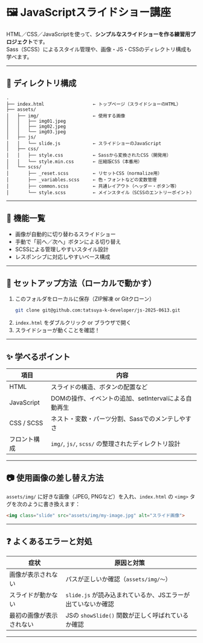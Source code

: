 
# 🖼️ JavaScriptスライドショー講座

HTML／CSS／JavaScriptを使って、**シンプルなスライドショーを作る練習用プロジェクト**です。  
Sass（SCSS）によるスタイル管理や、画像・JS・CSSのディレクトリ構成も学べます。

---

## 📁 ディレクトリ構成

```
.
├── index.html                  ← トップページ（スライドショーのHTML）
├── assets/
│   ├── img/                    ← 使用する画像
│   │   ├── img01.jpeg
│   │   ├── img02.jpeg
│   │   └── img03.jpeg
│   ├── js/
│   │   └── slide.js            ← スライドショーのJavaScript
│   ├── css/
│   │   ├── style.css           ← Sassから変換されたCSS（開発用）
│   │   └── style.min.css       ← 圧縮版CSS（本番用）
│   └── scss/
│       ├── _reset.scss         ← リセットCSS（normalize用）
│       ├── _variables.scss     ← 色・フォントなどの変数管理
│       ├── common.scss         ← 共通レイアウト（ヘッダー・ボタン等）
│       └── style.scss          ← メインスタイル（SCSSのエントリーポイント）
```

---

## 🌟 機能一覧

- 画像が自動的に切り替わるスライドショー
- 手動で「前へ／次へ」ボタンによる切り替え
- SCSSによる管理しやすいスタイル設計
- レスポンシブに対応しやすいベース構成

---

## 🔧 セットアップ方法（ローカルで動かす）

1. このフォルダをローカルに保存（ZIP解凍 or Gitクローン）  
   ```bash
   git clone git@github.com:tatsuya-k-developer/js-2025-0613.git
   ```
2. `index.html` をダブルクリック or ブラウザで開く
3. スライドショーが動くことを確認！

---

## ✨ 学べるポイント

| 項目         | 内容 |
|--------------|------|
| HTML         | スライドの構造、ボタンの配置など |
| JavaScript   | DOMの操作、イベントの追加、setIntervalによる自動再生 |
| CSS / SCSS   | ネスト・変数・パーツ分割、Sassでのメンテしやすさ |
| フロント構成 | `img/`, `js/`, `scss/` の整理されたディレクトリ設計 |

---

## 📷 使用画像の差し替え方法

`assets/img/` に好きな画像（JPEG, PNGなど）を入れ、`index.html` の `<img>` タグを次のように書き換えます：

```html
<img class="slide" src="assets/img/my-image.jpg" alt="スライド画像">
```

---

## ❓ よくあるエラーと対処

| 症状                        | 原因と対策                                               |
|-----------------------------|------------------------------------------------------------|
| 画像が表示されない           | パスが正しいか確認（`assets/img/～`）                     |
| スライドが動かない           | `slide.js` が読み込まれているか、JSエラーが出ていないか確認 |
| 最初の画像が表示されない     | JSの `showSlide()` 関数が正しく呼ばれているか確認         |

---


